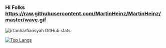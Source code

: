 ### Hi Folks https://raw.githubusercontent.com/MartinHeinz/MartinHeinz/master/wave.gif

![irfanharfiansyah GitHub stats](https://github-readme-stats.vercel.app/api?username=irfanharfiansyah&theme=flag-india&show_icons=true)


[![Top Langs](https://github-readme-stats.vercel.app/api/top-langs/?username=irfanharfiansyah&layout=compact)](https://github.com/irfanharfiansyah/github-readme-stats)


